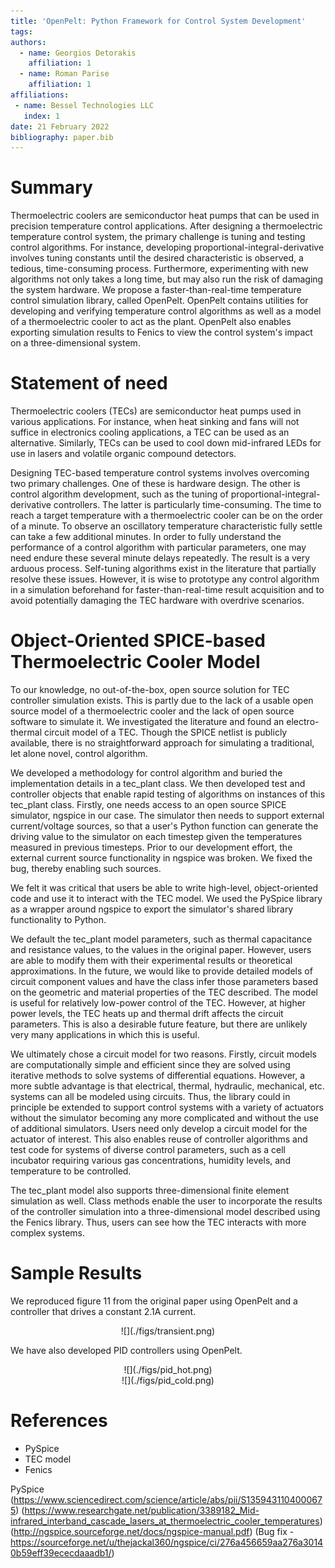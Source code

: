 ```yaml
---
title: 'OpenPelt: Python Framework for Control System Development'
tags:
authors:
  - name: Georgios Detorakis
    affiliation: 1
  - name: Roman Parise
    affiliation: 1
affiliations:
 - name: Bessel Technologies LLC
   index: 1
date: 21 February 2022
bibliography: paper.bib
---
```


# Summary
Thermoelectric coolers are semiconductor heat pumps that can be used in
precision temperature control applications. After designing a thermoelectric
temperature control system, the primary challenge is tuning and testing
control algorithms. For instance, developing proportional-integral-derivative
involves tuning constants until the desired characteristic is observed, a
tedious, time-consuming process. Furthermore, experimenting with new algorithms
not only takes a long time, but may also run the risk of damaging the system
hardware. We propose a faster-than-real-time temperature control simulation
library, called OpenPelt. OpenPelt contains utilities for developing and
verifying temperature control algorithms as well as a model of a thermoelectric
cooler to act as the plant. OpenPelt also enables exporting simulation
results to Fenics to view the control system's impact on a three-dimensional
system.

# Statement of need
Thermoelectric coolers (TECs) are semiconductor heat pumps used in various applications.
For instance, when heat sinking and fans will not suffice in electronics cooling
applications, a TEC can be used as an alternative. Similarly, TECs can be used
to cool down mid-infrared LEDs for use in lasers and volatile organic compound
detectors.

Designing TEC-based temperature control systems involves overcoming two primary
challenges. One of these is hardware design. The other is control algorithm
development, such as the tuning of proportional-integral-derivative controllers.
The latter is particularly time-consuming. The time to reach a target
temperature with a thermoelectric cooler can be on the order of a minute.
To observe an oscillatory temperature characteristic fully settle can take
a few additional minutes. In order to fully understand the performance of a
control algorithm with particular parameters, one may need endure these
several minute delays repeatedly. The result is a very arduous process.
Self-tuning algorithms exist in the literature that partially resolve these
issues. However, it is wise to prototype any control algorithm in a simulation
beforehand for faster-than-real-time result acquisition and to avoid potentially
damaging the TEC hardware with overdrive scenarios.

# Object-Oriented SPICE-based Thermoelectric Cooler Model

To our knowledge, no out-of-the-box, open source solution for TEC controller simulation
exists. This is partly due to the lack of a usable open source model of a
thermoelectric cooler and the lack of open source software to simulate it.
We investigated the literature and found an electro-thermal circuit model
of a TEC. Though the SPICE netlist is publicly available, there is no straightforward
approach for simulating a traditional, let alone novel, control algorithm.

We developed a methodology for control algorithm and buried the implementation
details in a tec_plant class. We then developed test and controller objects
that enable rapid testing of algorithms on instances of this tec_plant class.
Firstly, one needs access to an open source SPICE simulator, ngspice in our case.
The simulator then needs to support external current/voltage sources, so that
a user's Python function can generate the driving value to the simulator on
each timestep given the temperatures measured in previous timesteps. Prior
to our development effort, the external current source functionality in ngspice
was broken. We fixed the bug, thereby enabling such sources.

We felt it was critical that users be able to write high-level, object-oriented
code and use it to interact with the TEC model. We used the PySpice library
as a wrapper around ngspice to export the simulator's shared library
functionality to Python.

We default the tec_plant model parameters, such as thermal capacitance
and resistance values, to the values in the original paper. However, users
are able to modify them with their experimental results or theoretical
approximations. In the future, we would like to provide detailed models of
circuit component values and have the class infer those parameters based on
the geometric and material properties of the TEC described. The model
is useful for relatively low-power control of the TEC. However, at higher
power levels, the TEC heats up and thermal drift affects the circuit parameters.
This is also a desirable future feature, but there are unlikely very many
applications in which this is useful.

We ultimately chose a circuit model for two reasons. Firstly, circuit models
are computationally simple and efficient since they are solved using
iterative methods to solve systems of differential equations. However,
a more subtle advantage is that electrical, thermal, hydraulic, mechanical, etc.
systems can all be modeled using circuits. Thus, the library could in principle
be extended to support control systems with a variety of actuators without
the simulator becoming any more complicated and without the use of additional
simulators. Users need only develop a circuit model for the actuator of
interest. This also enables reuse of controller algorithms and test code
for systems of diverse control parameters, such as a cell incubator requiring
various gas concentrations, humidity levels, and temperature to be controlled.

The tec_plant model also supports three-dimensional finite element simulation
as well. Class methods enable the user to incorporate the results of the
controller simulation into a three-dimensional model described using the Fenics
library. Thus, users can see how the TEC interacts with more complex systems.

# Sample Results
We reproduced figure 11 from the original paper using OpenPelt and a controller
that drives a constant 2.1A current.

<div style="text-align:center">![](./figs/transient.png)</div>

We have also developed PID controllers using OpenPelt.

<div style="text-align:center">![](./figs/pid_hot.png)</div>
<div style="text-align:center">![](./figs/pid_cold.png)</div>

# References
- PySpice
- TEC model
- Fenics

PySpice
(https://www.sciencedirect.com/science/article/abs/pii/S1359431104000675)
(https://www.researchgate.net/publication/3389182_Mid-infrared_interband_cascade_lasers_at_thermoelectric_cooler_temperatures)
(http://ngspice.sourceforge.net/docs/ngspice-manual.pdf)
(Bug fix - https://sourceforge.net/u/thejackal360/ngspice/ci/276a456659aa276a30140b59eff39ececdaaadb1/)
